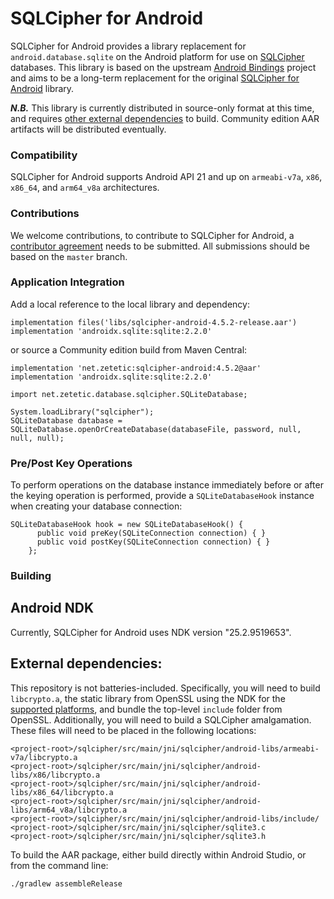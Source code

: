 # SQLCipher for Android

SQLCipher for Android provides a library replacement for `android.database.sqlite` on the Android platform for use on [SQLCipher](https://github.com/sqlcipher/sqlcipher) databases. This library is based on the upstream [Android Bindings](https://www.sqlite.org/android/doc/trunk/www/index.wiki) project and aims to be a long-term replacement for the original [SQLCipher for Android](https://github.com/sqlcipher/android-database-sqlcipher) library.

***N.B.*** This library is currently distributed in source-only format at this time, and requires [other external dependencies](#external-dependencies) to build. Community edition AAR artifacts will be distributed eventually.

### Compatibility

SQLCipher for Android supports Android API 21 and up on `armeabi-v7a`, `x86`, `x86_64`, and `arm64_v8a` architectures.

### Contributions

We welcome contributions, to contribute to SQLCipher for Android, a [contributor agreement](https://www.zetetic.net/contributions/) needs to be submitted. All submissions should be based on the `master` branch.


### Application Integration

Add a local reference to the local library and dependency:

```
implementation files('libs/sqlcipher-android-4.5.2-release.aar')
implementation 'androidx.sqlite:sqlite:2.2.0'
```

or source a Community edition build from Maven Central:

```
implementation 'net.zetetic:sqlcipher-android:4.5.2@aar'
implementation 'androidx.sqlite:sqlite:2.2.0'
```

```
import net.zetetic.database.sqlcipher.SQLiteDatabase;

System.loadLibrary("sqlcipher");
SQLiteDatabase database = SQLiteDatabase.openOrCreateDatabase(databaseFile, password, null, null, null);
```

### Pre/Post Key Operations

To perform operations on the database instance immediately before or after the keying operation is performed, provide a `SQLiteDatabaseHook` instance when creating your database connection:

```
SQLiteDatabaseHook hook = new SQLiteDatabaseHook() {
      public void preKey(SQLiteConnection connection) { }
      public void postKey(SQLiteConnection connection) { }
    };
```

### Building 

## Android NDK

Currently, SQLCipher for Android uses NDK version "25.2.9519653".

## <a name="external-dependencies" />External dependencies:

This repository is not batteries-included. Specifically, you will need to build `libcrypto.a`, the static library from OpenSSL using the NDK for the [supported platforms](#compatibility), and bundle the top-level `include` folder from OpenSSL. Additionally, you will need to build a SQLCipher amalgamation. These files will need to be placed in the following locations:

```
<project-root>/sqlcipher/src/main/jni/sqlcipher/android-libs/armeabi-v7a/libcrypto.a
<project-root>/sqlcipher/src/main/jni/sqlcipher/android-libs/x86/libcrypto.a
<project-root>/sqlcipher/src/main/jni/sqlcipher/android-libs/x86_64/libcrypto.a
<project-root>/sqlcipher/src/main/jni/sqlcipher/android-libs/arm64_v8a/libcrypto.a
<project-root>/sqlcipher/src/main/jni/sqlcipher/android-libs/include/
<project-root>/sqlcipher/src/main/jni/sqlcipher/sqlite3.c
<project-root>/sqlcipher/src/main/jni/sqlcipher/sqlite3.h
```

To build the AAR package, either build directly within Android Studio, or from the command line:

```
./gradlew assembleRelease
```

